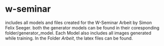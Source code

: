 # w-seminar
includes all models and files created for the W-Seminar Arbeit by Simon Felix Seeger. both the generator models can be found in their coresponding folder/generator_model.
Each Model also includes all images generated while training.
In the Folder *Arbeit*, the latex files can be found.
